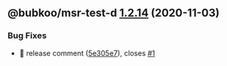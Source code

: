 ## @bubkoo/msr-test-d [1.2.14](https://github.com/bubkoo/monorepo-semantic-release/compare/@bubkoo/msr-test-d@1.2.13...@bubkoo/msr-test-d@1.2.14) (2020-11-03)


### Bug Fixes

* 🐛 release comment ([5e305e7](https://github.com/bubkoo/monorepo-semantic-release/commit/5e305e76ad71c0b813acf87fdd1ad9370b32e0e0)), closes [#1](https://github.com/bubkoo/monorepo-semantic-release/issues/1)
